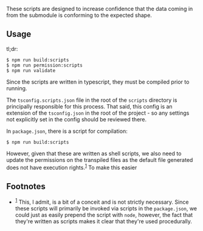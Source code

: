 These scripts are designed to increase confidence that the data coming in from the submodule is conforming to the expected shape.

## Usage

tl;dr:

```
$ npm run build:scripts
$ npm run permission:scripts
$ npm run validate
```

Since the scripts are written in typescript, they must be compiled prior to running.

The `tsconfig.scripts.json` file in the root of the `scripts` directory is principally responsible for this process. That said, this config is an extension of the `tsconfig.json` in the root of the project - so any settings not explicitly set in the config should be reviewed there.

In `package.json`, there is a script for compilation:

```shell
$ npm run build:scripts
```

However, given that these are written as shell scripts, we also need to update the permissions on the transpiled files as the default file generated does not have execution rights.<sup>[1](#footnotes)<a id="fn1"></a></sup> To make this easier

## Footnotes

-   <sup>[1](#fn1)</sup> This, I admit, is a bit of a conceit and is not strictly necessary. Since these scripts will primarily be invoked via scripts in the `package.json`, we could just as easily prepend the script with `node`, however, the fact that they're written as scripts makes it clear that they're used procedurally.
